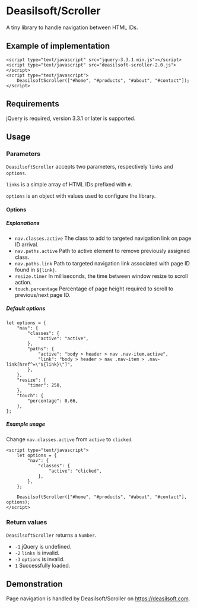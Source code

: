 # Deasilsoft/Scroller

A tiny library to handle navigation between HTML IDs.

## Example of implementation

    <script type="text/javascript" src="jquery-3.3.1.min.js"></script>
    <script type="text/javascript" src="deasilsoft-scroller-2.0.js"></script>
    <script type="text/javascript">
        DeasilsoftScroller(["#home", "#products", "#about", "#contact"]);
    </script>

## Requirements

jQuery is required, version 3.3.1 or later is supported.

## Usage

### Parameters

`DeasilsoftScroller` accepts two parameters, respectively `links` and `options`.

`links` is a simple array of HTML IDs prefixed with `#`.

`options` is an object with values used to configure the library.

#### Options

##### Explanations

* `nav.classes.active` The class to add to targeted navigation link on page ID arrival.
* `nav.paths.active` Path to active element to remove previously assigned class.
* `nav.paths.link` Path to targeted navigation link associated with page ID found in `${link}`.
* `resize.timer` In milliseconds, the time between window resize to scroll action.
* `touch.percentage` Percentage of page height required to scroll to previous/next page ID.

##### Default options

    let options = {
        "nav": {
            "classes": {
                "active": "active",
            },
            "paths": {
                "active": "body > header > nav .nav-item.active",
                "link": "body > header > nav .nav-item > .nav-link[href^=\"${link}\"]",
            },
        },
        "resize": {
            "timer": 250,
        },
        "touch": {
            "percentage": 0.66,
        },
    };

##### Example usage

Change `nav.classes.active` from `active` to `clicked`.

    <script type="text/javascript">
        let options = {
            "nav": {
                "classes": {
                    "active": "clicked",
                },
            },
        };

        DeasilsoftScroller(["#home", "#products", "#about", "#contact"], options);
    </script>

### Return values

`DeasilsoftScroller` returns a `Number`.

* `-1` jQuery is undefined.
* `-2` `links` is invalid.
* `-3` `options` is invalid.
* `1` Successfully loaded.

## Demonstration

Page navigation is handled by Deasilsoft/Scroller on https://deasilsoft.com.

